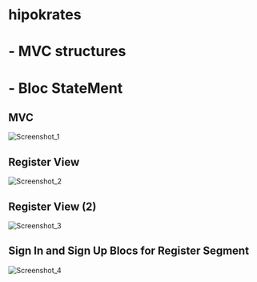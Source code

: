 # hipokrates

# - MVC structures

# - Bloc StateMent

## MVC
![Screenshot_1](https://user-images.githubusercontent.com/95979088/172630349-cb51833f-e222-4969-a900-d180dc63b644.png)

## Register View
![Screenshot_2](https://user-images.githubusercontent.com/95979088/172630368-bbade855-188b-4d62-967f-f3db17e01d85.png)

## Register View (2)
![Screenshot_3](https://user-images.githubusercontent.com/95979088/172630381-ed3d0922-a188-49d2-87f9-8748fc1561f5.png)


## Sign In and Sign Up Blocs for Register Segment

![Screenshot_4](https://user-images.githubusercontent.com/95979088/172630393-2fd59854-9360-40df-9cc3-8737358156ca.png)

